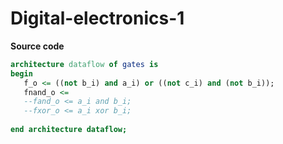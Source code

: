# Digital-electronics-1

**Source code**
```vhdl
architecture dataflow of gates is 
begin
   f_o <= ((not b_i) and a_i) or ((not c_i) and (not b_i));
   fnand_o <=
   --fand_o <= a_i and b_i;
   --fxor_o <= a_i xor b_i;
  
end architecture dataflow;

```
